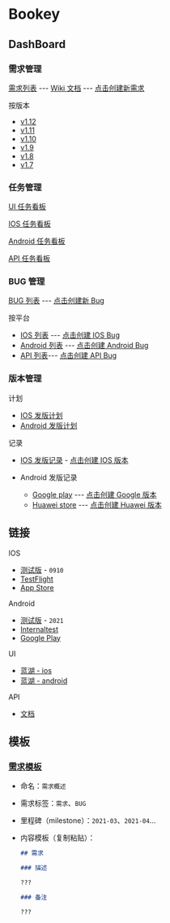 # Bookey

## DashBoard

### 需求管理

[需求列表](https://github.com/bookey-dev/bookey.prd/issues) --- [Wiki 文档](https://github.com/bookey-dev/bookey.prd/wiki) --- [点击创建新需求](https://github.com/bookey-dev/bookey.prd/issues/new?body=%23%20%E9%9C%80%E6%B1%82%0A%0A%E7%9B%AE%E7%9A%84%EF%BC%9A%0A%0A%23%23%20%E6%8F%8F%E8%BF%B0%0A%0A%23%23%23%20%E7%95%8C%E9%9D%A2%0A%0A-%20%3F%0A%0A%23%23%23%20%E5%8A%9F%E8%83%BD%0A%0A-%20%3F%0A%0A%23%23%23%20%E9%80%BB%E8%BE%91%0A%0A-%20%3F%0A%0A%23%23%20%E5%A4%87%E6%B3%A8%0A%0A%3F%3F%3F%0A)

按版本

- [v1.12](https://github.com/bookey-dev/bookey.prd/projects/34)
- [v1.11](https://github.com/bookey-dev/bookey.prd/projects/33)
- [v1.10](https://github.com/bookey-dev/bookey.prd/projects/24)
- [v1.9](https://github.com/bookey-dev/bookey.prd/projects/20)
- [v1.8](https://github.com/bookey-dev/bookey.prd/projects/13)
- [v1.7](https://github.com/bookey-dev/bookey.prd/projects/12)

### 任务管理

[UI 任务看板](https://github.com/orgs/bookey-dev/projects/17)

[IOS 任务看板](https://github.com/orgs/bookey-dev/projects/15)

[Android 任务看板](https://github.com/orgs/bookey-dev/projects/14)

[API 任务看板](https://github.com/orgs/bookey-dev/projects/16)

### BUG 管理

[BUG 列表](https://github.com/bookey-dev/bookey.bug/issues) --- [点击创建新 Bug](https://github.com/bookey-dev/bookey.bug/issues/new?body=%23%23%20%E6%8F%8F%E8%BF%B0%0A%0A%23%23%23%20%E6%AD%A5%E9%AA%A4%0A%0A%3F%0A%0A%23%23%23%20%E7%BB%93%E6%9E%9C%0A%0A%3F%0A%0A%23%23%23%20%E6%9C%9F%E6%9C%9B%0A%0A%3F%0A%0A%23%23%20%E5%A4%87%E6%B3%A8%0A%0A%3F%0A)

按平台

- [IOS 列表](https://github.com/bookey-dev/bookey.bug/issues?q=is%3Aopen+is%3Aissue+label%3A%22platform%3A+ios%22) --- [点击创建 IOS Bug](https://github.com/bookey-dev/bookey.bug/issues/new?labels=bug,platform:%20ios&body=%23%23%20%E6%8F%8F%E8%BF%B0%0A%0A%23%23%23%20%E6%9C%BA%E5%9E%8B%0A%0A%EF%BC%9F%0A%0A%23%23%23%20%E6%AD%A5%E9%AA%A4%0A%0A%3F%0A%0A%23%23%23%20%E7%BB%93%E6%9E%9C%0A%0A%3F%0A%0A%23%23%23%20%E6%9C%9F%E6%9C%9B%0A%0A%3F%0A%0A%23%23%20%E5%A4%87%E6%B3%A8%0A%0A%3F%0A)
- [Android 列表](https://github.com/bookey-dev/bookey.bug/issues?q=is%3Aopen+is%3Aissue+label%3A%22platform%3A+android%22) --- [点击创建 Android Bug](https://github.com/bookey-dev/bookey.bug/issues/new?labels=bug,platform:%20android&body=%23%23%20%E6%8F%8F%E8%BF%B0%0A%0A%23%23%23%20%E6%9C%BA%E5%9E%8B%0A%0A%EF%BC%9F%0A%0A%23%23%23%20%E6%AD%A5%E9%AA%A4%0A%0A%3F%0A%0A%23%23%23%20%E7%BB%93%E6%9E%9C%0A%0A%3F%0A%0A%23%23%23%20%E6%9C%9F%E6%9C%9B%0A%0A%3F%0A%0A%23%23%20%E5%A4%87%E6%B3%A8%0A%0A%3F%0A)
- [API 列表](https://github.com/bookey-dev/bookey.bug/issues?q=is%3Aopen+is%3Aissue+label%3A%22platform%3A+api%22)--- [点击创建 API Bug](https://github.com/bookey-dev/bookey.bug/issues/new?labels=bug,platform:%20api&body=%23%23%20%E6%8F%8F%E8%BF%B0%0A%0A%23%23%23%20%E6%AD%A5%E9%AA%A4%0A%0A%3F%0A%0A%23%23%23%20%E7%BB%93%E6%9E%9C%0A%0A%3F%0A%0A%23%23%23%20%E6%9C%9F%E6%9C%9B%0A%0A%3F%0A%0A%23%23%20%E5%A4%87%E6%B3%A8%0A%0A%3F%0A)

### 版本管理

计划

- [IOS 发版计划](https://github.com/bookey-dev/bookey.prd/projects/31)
- [Android 发版计划](https://github.com/bookey-dev/bookey.prd/projects/32)

记录

- [IOS 发版记录](https://github.com/bookey-dev/bookey.prd/issues?q=label%3A"releases%3A+ios"+) - [点击创建 IOS 版本](https://github.com/bookey-dev/bookey.prd/issues/new?labels=releases%3A+ios&title=v1.x.x&body=%23%23%20Date%3A%20yyyyMMdd%0A%0A%23%23%23%20New%20features%0A%0A-%20%0A%0A%23%23%23%20Fixes%0A%0A-%20%0A%0A%23%23%23%20Improvements%0A%0A-%20%20)

- Android 发版记录
  - [Google play](https://github.com/bookey-dev/bookey.prd/issues?q=label%3A"releases%3A+google"+) --- [点击创建 Google 版本](https://github.com/bookey-dev/bookey.prd/issues/new?labels=releases%3A+google&title=v1.x.x&body=%23%23%20Date%3A%20yyyyMMdd%0A%0A%23%23%23%20New%20features%0A%0A-%20%0A%0A%23%23%23%20Fixes%0A%0A-%20%0A%0A%23%23%23%20Improvements%0A%0A-%20%20)
  - [Huawei store](https://github.com/bookey-dev/bookey.prd/issues?q=label%3A"releases%3A+huawei"+) --- [点击创建 Huawei 版本](https://github.com/bookey-dev/bookey.prd/issues/new?labels=releases%3A+huawei&title=v1.x.x&body=%23%23%20Date%3A%20yyyyMMdd%0A%0A%23%23%23%20New%20features%0A%0A-%20%0A%0A%23%23%23%20Fixes%0A%0A-%20%0A%0A%23%23%23%20Improvements%0A%0A-%20%20)

## 链接

IOS

- [测试版](https://www.pgyer.com/o9So) - `0910`
- [TestFlight](https://apps.apple.com/cn/app/testflight/id899247664)
- [App Store](https://apps.apple.com/cn/app/id1490069864)

Android

- [测试版](https://www.pgyer.com/C5re) - `2021`
- [Internaltest](https://play.google.com/apps/internaltest/4700196513230198982)
- [Google Play](https://play.google.com/store/apps/details?id=app.bookey)

UI

- [蓝湖 - ios](https://lanhuapp.com/web/#/item/project/stage?pid=462d690a-837c-414f-9495-282024ca3c01)
- [蓝湖 - android](https://lanhuapp.com/web/#/item/project/stage?pid=8ea76ba6-7dd7-4287-b686-bd9d13f444c4)

API

- [文档](https://dev.bookey.app:8000/doc.html)

## 模板

### [需求模板](https://github.com/bookey-dev/bookey.prd/issues/new/choose)

- 命名：`需求概述`
- 需求标签：`需求`、`BUG`
- 里程碑（milestone）：`2021-03`、`2021-04`...
- 内容模板（复制粘贴）：

  ```md
  ## 需求

  ### 描述

  ???

  ### 备注

  ???

  ```
